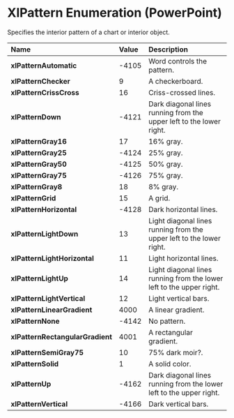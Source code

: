 
# XlPattern Enumeration (PowerPoint)

Specifies the interior pattern of a chart or interior object.



|**Name**|**Value**|**Description**|
|:-----|:-----|:-----|
| **xlPatternAutomatic**|-4105|Word controls the pattern.|
| **xlPatternChecker**|9|A checkerboard.|
| **xlPatternCrissCross**|16|Criss-crossed lines.|
| **xlPatternDown**|-4121|Dark diagonal lines running from the upper left to the lower right.|
| **xlPatternGray16**|17|16% gray.|
| **xlPatternGray25**|-4124|25% gray.|
| **xlPatternGray50**|-4125|50% gray.|
| **xlPatternGray75**|-4126|75% gray.|
| **xlPatternGray8**|18|8% gray.|
| **xlPatternGrid**|15|A grid.|
| **xlPatternHorizontal**|-4128|Dark horizontal lines.|
| **xlPatternLightDown**|13|Light diagonal lines running from the upper left to the lower right.|
| **xlPatternLightHorizontal**|11|Light horizontal lines.|
| **xlPatternLightUp**|14|Light diagonal lines running from the lower left to the upper right.|
| **xlPatternLightVertical**|12|Light vertical bars.|
| **xlPatternLinearGradient**|4000|A linear gradient.|
| **xlPatternNone**|-4142|No pattern.|
| **xlPatternRectangularGradient**|4001|A rectangular gradient.|
| **xlPatternSemiGray75**|10|75% dark moir?.|
| **xlPatternSolid**|1|A solid color.|
| **xlPatternUp**|-4162|Dark diagonal lines running from the lower left to the upper right.|
| **xlPatternVertical**|-4166|Dark vertical bars.|
